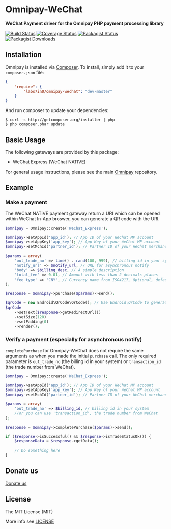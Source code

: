 Omnipay-WeChat
===

**WeChat Payment driver for the Omnipay PHP payment processing library**

[![Build Status](https://img.shields.io/travis/labs7in0/omnipay-wechat.svg)](https://travis-ci.org/labs7in0/omnipay-wechat)
[![Coverage Status](https://img.shields.io/coveralls/labs7in0/omnipay-wechat.svg)](https://coveralls.io/github/labs7in0/omnipay-wechat)
[![Packagist Status](https://img.shields.io/packagist/v/labs7in0/omnipay-wechat.svg)](https://packagist.org/packages/labs7in0/omnipay-wechat)
[![Packagist Downloads](https://img.shields.io/packagist/dt/labs7in0/omnipay-wechat.svg)](https://packagist.org/packages/labs7in0/omnipay-wechat)

## Installation

Omnipay is installed via [Composer](http://getcomposer.org/). To install, simply add it
to your `composer.json` file:

```json
{
    "require": {
        "labs7in0/omnipay-wechat": "dev-master"
    }
}
```

And run composer to update your dependencies:

    $ curl -s http://getcomposer.org/installer | php
    $ php composer.phar update

## Basic Usage

The following gateways are provided by this package:

* WeChat Express (WeChat NATIVE)

For general usage instructions, please see the main [Omnipay](https://github.com/thephpleague/omnipay)
repository.

## Example

### Make a payment

The WeChat NATIVE payment gateway return a URI which can be opened within WeChat In-App broswer, you can generate a QR code with the URI.

```php
$omnipay = Omnipay::create('WeChat_Express');

$omnipay->setAppId('app_id'); // App ID of your WeChat MP account
$omnipay->setAppKey('app_key'); // App Key of your WeChat MP account
$omnipay->setMchId('partner_id'); // Partner ID of your WeChat merchandiser (WeChat Pay) account

$params = array(
    'out_trade_no' => time() . rand(100, 999), // billing id in your system
    'notify_url' => $notify_url, // URL for asynchronous notify
    'body' => $billing_desc, // A simple description
    'total_fee' => 0.01, // Amount with less than 2 decimals places
    'fee_type' => 'CNY', // Currency name from ISO4217, Optional, default as CNY
);

$response = $omnipay->purchase($params)->send();

$qrCode = new Endroid\QrCode\QrCode(); // Use Endroid\QrCode to generate the QR code
$qrCode
    ->setText($response->getRedirectUrl())
    ->setSize(120)
    ->setPadding(0)
    ->render();
```

### Verify a payment (especially for asynchronous notify)

`completePurchase` for Omnipay-WeChat does not require the same arguments as when you made the initial `purchase` call. The only required parameter is `out_trade_no` (the billing id in your system) or `transaction_id` (the trade number from WeChat).

```php
$omnipay = Omnipay::create('WeChat_Express');

$omnipay->setAppId('app_id'); // App ID of your WeChat MP account
$omnipay->setAppKey('app_key'); // App Key of your WeChat MP account
$omnipay->setMchId('partner_id'); // Partner ID of your WeChat merchandiser (WeChat Pay) account

$params = array(
    'out_trade_no' => $billing_id, // billing id in your system
    //or you can use 'transaction_id', the trade number from WeChat
);

$response = $omnipay->completePurchase($params)->send();

if ($response->isSuccessful() && $response->isTradeStatusOk()) {
    $responseData = $response->getData();

    // Do something here
}

```

## Donate us

[Donate us](https://7in0.me/#donate)

## License
 The MIT License (MIT)

 More info see [LICENSE](LICENSE)

